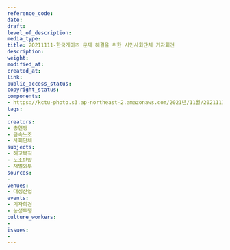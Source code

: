 ```yaml
---
reference_code: 
date: 
draft: 
level_of_description: 
media_type: 
title: 20211111-한국게이츠 문제 해결을 위한 시민사회단체 기자회견
description: 
weight: 
modified_at: 
created_at: 
link: 
public_access_status: 
copyright_status: 
components:
- https://kctu-photo.s3.ap-northeast-2.amazonaws.com/2021년/11월/20211111-한국게이츠+문제+해결을+위한+시민사회단체+기자회견/404480_64060_1552.jpg
tags:
- 
creators:
- 총연맹
- 금속노조
- 사회단체
subjects:
- 해고복직
- 노조탄압
- 재벌외투
sources:
- 
venues:
- 대성산업
events:
- 기자회견
- 농성투쟁
culture_workers:
- 
issues:
- 
---
```

